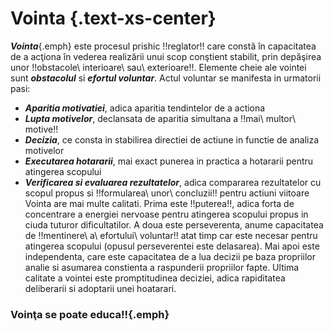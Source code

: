 # **Vointa** {.text-xs-center}
***Vointa***{.emph} este procesul prishic !!reglator!! care constă în capacitatea de a acţiona în vederea realizării unui scop conştient stabilit, prin depăşirea unor !!obstacole\ interioare\ sau\ exterioare!!.
Elemente cheie ale vointei sunt **_obstacolul_** si **_efortul voluntar_**.
Actul voluntar se manifesta in urmatorii pasi:
-	**_Aparitia motivatiei_**, adica aparitia tendintelor de a actiona
-	**_Lupta motivelor_**, declansata de aparitia simultana a !!mai\ multor\ motive!!
-	**_Decizia_**, ce consta in stabilirea directiei de actiune in functie de analiza motivelor
-	**_Executarea hotararii_**, mai exact punerea in practica a hotararii pentru atingerea scopului
-	**_Verificarea si evaluarea rezultatelor_**, adica compararea rezultatelor cu scopul propus si !!formularea\ unor\ concluzii!! pentru actiuni viitoare
Vointa are mai multe calitati. Prima este !!puterea!!, adica forta de concentrare a energiei nervoase pentru atingerea scopului propus in ciuda tuturor dificultatilor. A doua este perseverenta, anume capacitatea de !!mentinere\ a\ efortului\ voluntar!! atat timp car este necesar pentru atingerea scopului (opusul perseverentei este delasarea). Mai apoi este independenta, care este capacitatea de a lua decizii pe baza propriilor analie si asumarea constienta a raspunderii propriilor fapte. Ultima calitate a vointei este promptitudinea deciziei, adica rapiditatea deliberarii si adoptarii unei hoatarari.
### Voinţa se poate educa!!{.emph}
